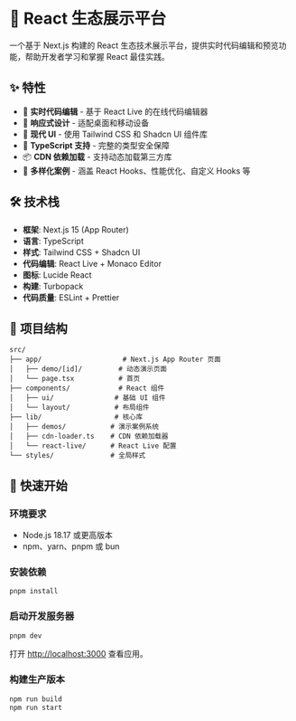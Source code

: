 # 🚀 React 生态展示平台

一个基于 Next.js 构建的 React 生态技术展示平台，提供实时代码编辑和预览功能，帮助开发者学习和掌握 React 最佳实践。

## ✨ 特性

- 🎯 **实时代码编辑** - 基于 React Live 的在线代码编辑器
- 📱 **响应式设计** - 适配桌面和移动设备
- 🎨 **现代 UI** - 使用 Tailwind CSS 和 Shadcn UI 组件库
- 🔧 **TypeScript 支持** - 完整的类型安全保障
- 📦 **CDN 依赖加载** - 支持动态加载第三方库
- 🎪 **多样化案例** - 涵盖 React Hooks、性能优化、自定义 Hooks 等

## 🛠️ 技术栈

- **框架**: Next.js 15 (App Router)
- **语言**: TypeScript
- **样式**: Tailwind CSS + Shadcn UI
- **代码编辑**: React Live + Monaco Editor
- **图标**: Lucide React
- **构建**: Turbopack
- **代码质量**: ESLint + Prettier

## 📁 项目结构

```
src/
├── app/                    # Next.js App Router 页面
│   ├── demo/[id]/         # 动态演示页面
│   └── page.tsx           # 首页
├── components/            # React 组件
│   ├── ui/               # 基础 UI 组件
│   └── layout/           # 布局组件
├── lib/                  # 核心库
│   ├── demos/           # 演示案例系统
│   ├── cdn-loader.ts    # CDN 依赖加载器
│   └── react-live/      # React Live 配置
└── styles/              # 全局样式
```

## 🚀 快速开始

### 环境要求

- Node.js 18.17 或更高版本
- npm、yarn、pnpm 或 bun

### 安装依赖

```bash
pnpm install
```

### 启动开发服务器

```bash
pnpm dev
```

打开 [http://localhost:3000](http://localhost:3000) 查看应用。

### 构建生产版本

```bash
npm run build
npm run start
```
